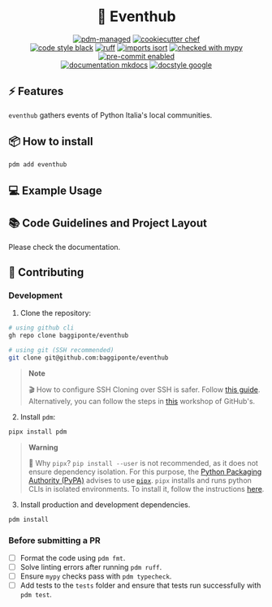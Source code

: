 <div align="center">

# 🎉 Eventhub

[![pdm-managed](https://img.shields.io/badge/pdm-managed-blueviolet)](https://pdm.fming.dev)
[![cookiecutter chef](https://img.shields.io/badge/cookiecutter-chef-D4AA00?logo=cookiecutter&logoColor=fff)](https://github.com/WeAreFutura/futura-chef)
<br>
[![code style black](https://img.shields.io/badge/code%20style-black-000000.svg)](https://github.com/psf/black)
[![ruff](https://img.shields.io/endpoint?url=https://raw.githubusercontent.com/charliermarsh/ruff/main/assets/badge/v1.json)](https://github.com/charliermarsh/ruff)
[![imports isort](https://img.shields.io/badge/%20imports-isort-%231674b1)](https://pycqa.github.io/isort/)
[![checked with mypy](https://www.mypy-lang.org/static/mypy_badge.svg)](https://mypy.readthedocs.io/en/stable/)
[![pre-commit enabled](https://img.shields.io/badge/pre--commit-enabled-brightgreen?logo=pre-commit&logoColor=white)](https://github.com/pre-commit/pre-commit)
<br>
[![documentation mkdocs](https://img.shields.io/badge/documentation-mkdocs-0094F5)](https://www.mkdocs.org/)
[![docstyle google](https://img.shields.io/badge/%20style-google-459db9.svg)](https://numpydoc.readthedocs.io/en/latest/format.html)

</div>

## ⚡ Features

`eventhub` gathers events of Python Italia's local communities.

## 📦 How to install

```bash
pdm add eventhub
```

## 💻 Example Usage

## 📚 Code Guidelines and Project Layout

Please check the documentation.

## 🤗 Contributing

### Development

1. Clone the repository:

```bash
# using github cli
gh repo clone baggiponte/eventhub

# using git (SSH recommended)
git clone git@github.com:baggiponte/eventhub
```

> **Note**
>
> 🎬 How to configure SSH
> Cloning over SSH is safer. Follow [this guide](https://www.youtube.com/watch?v=5o9ltH6YmtM).
> Alternatively, you can follow the steps in [this](https://github.com/git-merge-workshops/simplify-signing-with-ssh/blob/main/exercises/01-setup-workstation.md) workshop of GitHub's.

2. Install `pdm`:

```bash
pipx install pdm
```

> **Warning**
>
> 🔎 Why `pipx`?
> `pip install --user` is not recommended, as it does not ensure dependency isolation. For this purpose, the [Python Packaging Authority (PyPA)](https://www.pypa.io/en/latest/) advises to use [`pipx`](https://pypa.github.io/pipx/). `pipx` installs and runs python CLIs in isolated environments. To install it, follow the instructions [here](https://pypa.github.io/pipx/#install-pipx).

3. Install production and development dependencies.

```bash
pdm install
```

### Before submitting a PR

- [ ] Format the code using `pdm fmt`.
- [ ] Solve linting errors after running `pdm ruff`.
- [ ] Ensure `mypy` checks pass with `pdm typecheck`.
- [ ] Add tests to the `tests` folder and ensure that tests run successfully with `pdm test`.
